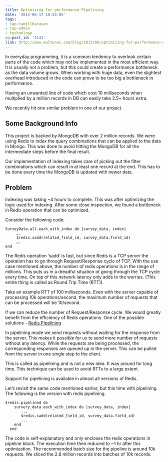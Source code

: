 ```yaml
---
title: Optimizing for performance Pipelining
date: '2013-06-17 10:55:05'
tags:
- cap-tamillharasan
- cap-admin
- technology
wp:post_id: '4141'
link: http://www.multunus.com/blog/2013/06/optimizing-for-performance-a-hrefhttpredis-ioredisa-pipelining/
---
```


In everyday programming, it is a common tendency to overlook certain parts of the code which may not be implemented in the most efficient way. It is usually not a problem, but this could create a performance bottleneck as the data volume grows. When working with huge data, even the slightest overhead introduced in the code can prove to be too big a bottleneck in performance.

Having an unwanted line of code which cost 10 milliseconds when multiplied by a million records in DB can easily take 2.5+ hours extra.

We recently hit one similar problem in one of our project.

## Some Background Info
This project is backed by MongoDB with over 2 million records. We were using Redis to index the query combinations that can be applied to the data in Mongo. This was done to avoid hitting the MongoDB for all the intermediate steps before the final result.

Our implementation of indexing takes care of picking out the filter combinations which can result in at least one record at the end. This has to be done every time the MongoDB is updated with newer data.

## Problem
Indexing was taking ~4 hours to complete. This was after optimizing the logic used for indexing. After some close inspection, we found a bottleneck in Redis operation that can be optimized.

Consider the following code:

```
SurveyData.all.each_with_index do |survey_data, index|
     ….
     $redis.sadd(related_field_id, survey_data.field_id)
     ….
end
```

The Redis operation ‘sadd’ is fast, but since Redis is a TCP server the operation has to go through Request/Response cycle of TCP. With the use case mentioned above, the number of redis operations is in the range of millions. This puts us in a dreadful situation of going through the TCP cycle every time. On top of this network latency only adds to the worries. (This entire thing is called as Round Trip Time (RTT)).

Take an example RTT of 100 milliseconds. Even with the server capable of processing 10k operations/second, the maximum number of requests that can be processed will be 10/second.

If we can reduce the number of Request/Response cycle. We would greatly benefit from the efficiency of Redis operations. One of the possible solutions - [Redis Pipelining](http://redis.io/topics/pipelining)

In pipelining mode we send requests without waiting for the response from the server. This makes it possible for us to send more number of requests without any latency. While the requests are being processed, the corresponding responses are queued up in the server. This can be pulled from the server in one single step to the client.

This is called as pipelining and is not a new idea. It was around for long time. This technique can be used to avoid RTTs to a large extent.

Support for pipelining is available in almost all versions of Redis.

Let’s revisit the same code mentioned earlier, but this time with pipelining. The following is the version with redis pipelining.

```
$redis.pipelined do
    survery_data.each_with_index do |survey_data, index|
       ...
       $redis.sadd(related_field_id, survey_data.field_id)
       ...
    end
  end
```

The code is self-explanatory and only encloses the redis operations in pipeline block. The execution time then reduced to ~1 hr after this optimization. The recommended batch size for the pipeline is around 10k requests. We sliced the 2.8 million records into batches of 10k records.
